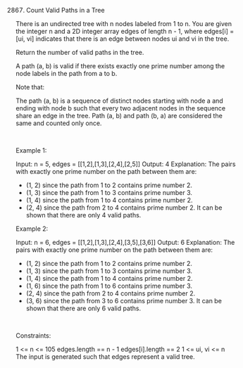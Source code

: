 2867. Count Valid Paths in a Tree

There is an undirected tree with n nodes labeled from 1 to n. You are given the integer n and a 2D integer array edges of length n - 1, where edges[i] = [ui, vi] indicates that there is an edge between nodes ui and vi in the tree.

Return the number of valid paths in the tree.

A path (a, b) is valid if there exists exactly one prime number among the node labels in the path from a to b.

Note that:

The path (a, b) is a sequence of distinct nodes starting with node a and ending with node b such that every two adjacent nodes in the sequence share an edge in the tree.
Path (a, b) and path (b, a) are considered the same and counted only once.

 

Example 1:

Input: n = 5, edges = [[1,2],[1,3],[2,4],[2,5]]
Output: 4
Explanation: The pairs with exactly one prime number on the path between them are: 
- (1, 2) since the path from 1 to 2 contains prime number 2. 
- (1, 3) since the path from 1 to 3 contains prime number 3.
- (1, 4) since the path from 1 to 4 contains prime number 2.
- (2, 4) since the path from 2 to 4 contains prime number 2.
It can be shown that there are only 4 valid paths.


Example 2:

Input: n = 6, edges = [[1,2],[1,3],[2,4],[3,5],[3,6]]
Output: 6
Explanation: The pairs with exactly one prime number on the path between them are: 
- (1, 2) since the path from 1 to 2 contains prime number 2.
- (1, 3) since the path from 1 to 3 contains prime number 3.
- (1, 4) since the path from 1 to 4 contains prime number 2.
- (1, 6) since the path from 1 to 6 contains prime number 3.
- (2, 4) since the path from 2 to 4 contains prime number 2.
- (3, 6) since the path from 3 to 6 contains prime number 3.
It can be shown that there are only 6 valid paths.


 

Constraints:

1 <= n <= 105
edges.length == n - 1
edges[i].length == 2
1 <= ui, vi <= n
The input is generated such that edges represent a valid tree.